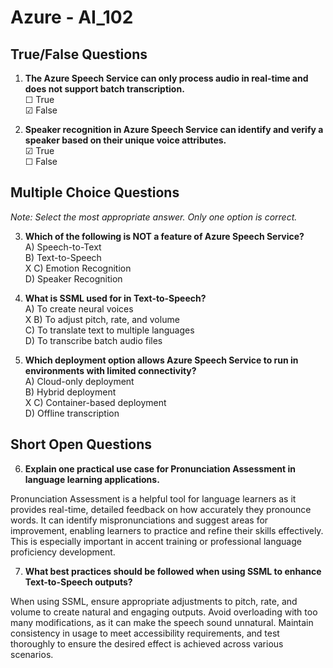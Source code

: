 # **Azure - AI_102**

## True/False Questions

1. **The Azure Speech Service can only process audio in real-time and does not support batch transcription.**  
  ☐ True  
  ☑ False  

2. **Speaker recognition in Azure Speech Service can identify and verify a speaker based on their unique voice attributes.**  
  ☑ True  
  ☐ False  

## Multiple Choice Questions

*Note: Select the most appropriate answer. Only one option is correct.*

3. **Which of the following is NOT a feature of Azure Speech Service?**  
  A) Speech-to-Text  
  B) Text-to-Speech  
  X C) Emotion Recognition  
  D) Speaker Recognition  

4. **What is SSML used for in Text-to-Speech?**  
  A) To create neural voices  
  X B) To adjust pitch, rate, and volume  
  C) To translate text to multiple languages  
  D) To transcribe batch audio files  

5. **Which deployment option allows Azure Speech Service to run in environments with limited connectivity?**  
  A) Cloud-only deployment  
  B) Hybrid deployment  
  X C) Container-based deployment  
  D) Offline transcription  

## Short Open Questions

6. **Explain one practical use case for Pronunciation Assessment in language learning applications.**  

  Pronunciation Assessment is a helpful tool for language learners as it provides real-time, detailed feedback on how accurately they pronounce words. It can identify mispronunciations and suggest areas for improvement, enabling learners to practice and refine their skills effectively. This is especially important in accent training or professional language proficiency development.

7. **What best practices should be followed when using SSML to enhance Text-to-Speech outputs?**  

  When using SSML, ensure appropriate adjustments to pitch, rate, and volume to create natural and engaging outputs. Avoid overloading with too many modifications, as it can make the speech sound unnatural. Maintain consistency in usage to meet accessibility requirements, and test thoroughly to ensure the desired effect is achieved across various scenarios.
